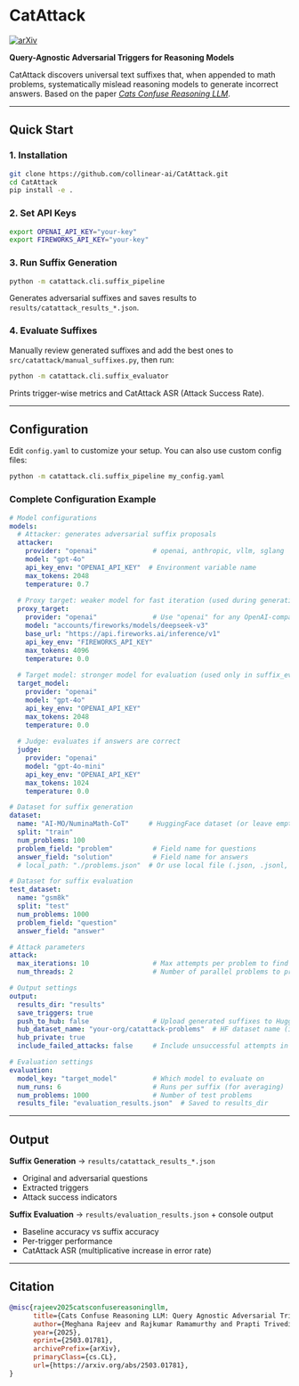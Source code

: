 # CatAttack

[![arXiv](https://img.shields.io/badge/arXiv-2503.01781-b31b1b.svg)](https://arxiv.org/abs/2503.01781)

**Query-Agnostic Adversarial Triggers for Reasoning Models**

CatAttack discovers universal text suffixes that, when appended to math problems, systematically mislead reasoning models to generate incorrect answers. Based on the paper [*Cats Confuse Reasoning LLM*](https://arxiv.org/abs/2503.01781).

---

## Quick Start

### 1. Installation

```bash
git clone https://github.com/collinear-ai/CatAttack.git
cd CatAttack
pip install -e .
```

### 2. Set API Keys

```bash
export OPENAI_API_KEY="your-key"
export FIREWORKS_API_KEY="your-key"
```

### 3. Run Suffix Generation

```bash
python -m catattack.cli.suffix_pipeline
```

Generates adversarial suffixes and saves results to `results/catattack_results_*.json`.

### 4. Evaluate Suffixes

Manually review generated suffixes and add the best ones to `src/catattack/manual_suffixes.py`, then run:

```bash
python -m catattack.cli.suffix_evaluator
```

Prints trigger-wise metrics and CatAttack ASR (Attack Success Rate).

---

## Configuration

Edit `config.yaml` to customize your setup. You can also use custom config files:

```bash
python -m catattack.cli.suffix_pipeline my_config.yaml
```

### Complete Configuration Example

```yaml
# Model configurations
models:
  # Attacker: generates adversarial suffix proposals
  attacker:
    provider: "openai"              # openai, anthropic, vllm, sglang
    model: "gpt-4o"
    api_key_env: "OPENAI_API_KEY"  # Environment variable name
    max_tokens: 2048
    temperature: 0.7
    
  # Proxy target: weaker model for fast iteration (used during generation)
  proxy_target:
    provider: "openai"              # Use "openai" for any OpenAI-compatible API
    model: "accounts/fireworks/models/deepseek-v3"
    base_url: "https://api.fireworks.ai/inference/v1"
    api_key_env: "FIREWORKS_API_KEY"
    max_tokens: 4096
    temperature: 0.0
    
  # Target model: stronger model for evaluation (used only in suffix_evaluator)
  target_model:
    provider: "openai"
    model: "gpt-4o"
    api_key_env: "OPENAI_API_KEY"
    max_tokens: 2048
    temperature: 0.0
    
  # Judge: evaluates if answers are correct
  judge:
    provider: "openai"
    model: "gpt-4o-mini"
    api_key_env: "OPENAI_API_KEY"
    max_tokens: 1024
    temperature: 0.0

# Dataset for suffix generation
dataset:
  name: "AI-MO/NuminaMath-CoT"     # HuggingFace dataset (or leave empty for hardcoded samples)
  split: "train"
  num_problems: 100
  problem_field: "problem"          # Field name for questions
  answer_field: "solution"          # Field name for answers
  # local_path: "./problems.json"  # Or use local file (.json, .jsonl, .csv)

# Dataset for suffix evaluation  
test_dataset:
  name: "gsm8k"
  split: "test"
  num_problems: 1000
  problem_field: "question"
  answer_field: "answer"

# Attack parameters
attack:
  max_iterations: 10                # Max attempts per problem to find successful suffix
  num_threads: 2                    # Number of parallel problems to process

# Output settings
output:
  results_dir: "results"
  save_triggers: true
  push_to_hub: false                # Upload generated suffixes to HuggingFace
  hub_dataset_name: "your-org/catattack-problems"  # HF dataset name (if push_to_hub: true)
  hub_private: true
  include_failed_attacks: false     # Include unsuccessful attempts in output

# Evaluation settings
evaluation:
  model_key: "target_model"         # Which model to evaluate on
  num_runs: 6                       # Runs per suffix (for averaging)
  num_problems: 1000                # Number of test problems
  results_file: "evaluation_results.json"  # Saved to results_dir
```

---

## Output

**Suffix Generation** → `results/catattack_results_*.json`
- Original and adversarial questions
- Extracted triggers
- Attack success indicators

**Suffix Evaluation** → `results/evaluation_results.json` + console output
- Baseline accuracy vs suffix accuracy
- Per-trigger performance
- CatAttack ASR (multiplicative increase in error rate)

---

## Citation

```bibtex
@misc{rajeev2025catsconfusereasoningllm,
      title={Cats Confuse Reasoning LLM: Query Agnostic Adversarial Triggers for Reasoning Models}, 
      author={Meghana Rajeev and Rajkumar Ramamurthy and Prapti Trivedi and Vikas Yadav and Oluwanifemi Bamgbose and Sathwik Tejaswi Madhusudan and James Zou and Nazneen Rajani},
      year={2025},
      eprint={2503.01781},
      archivePrefix={arXiv},
      primaryClass={cs.CL},
      url={https://arxiv.org/abs/2503.01781}, 
}
```
